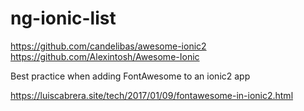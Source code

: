 # ng-ionic-list

https://github.com/candelibas/awesome-ionic2
https://github.com/Alexintosh/Awesome-Ionic


Best practice when adding FontAwesome to an ionic2 app

https://luiscabrera.site/tech/2017/01/09/fontawesome-in-ionic2.html
